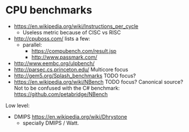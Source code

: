 # CPU benchmarks

-   <https://en.wikipedia.org/wiki/Instructions_per_cycle>
    - Useless metric because of CISC vs RISC
-   <http://cpuboss.com/> lists a few:
    - parallel:
        - <https://compubench.com/result.jsp>
        - <http://www.passmark.com/>
-   <http://www.eembc.org/ulpbench/>
-   <http://parsec.cs.princeton.edu/> Multicore focus
-   <http://gem5.org/Splash_benchmarks> TODO focus?
-   <https://en.wikipedia.org/wiki/NBench> TODO focus? Canonical source? Not to be confused with the C# benchmark: <https://github.com/petabridge/NBench>

Low level:

-   DMIPS <https://en.wikipedia.org/wiki/Dhrystone>
    - specially DMIPS / Watt.
